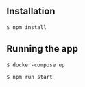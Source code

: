 ## Installation

```bash
$ npm install
```

## Running the app


```bash
$ docker-compose up

$ npm run start
